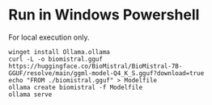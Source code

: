# Run in Windows Powershell
For local execution only. 
```
winget install Ollama.ollama
curl -L -o biomistral.gguf https://huggingface.co/BioMistral/BioMistral-7B-GGUF/resolve/main/ggml-model-Q4_K_S.gguf?download=true
echo "FROM ./biomistral.gguf" > Modelfile
ollama create biomistral -f Modelfile
ollama serve
```